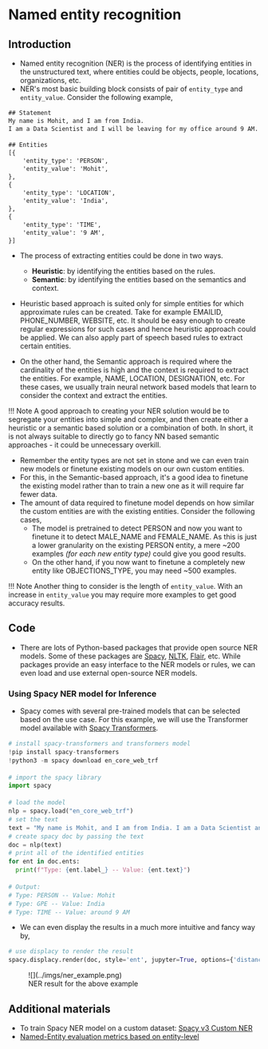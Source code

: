 Named entity recognition
========================

## Introduction

- Named entity recognition (NER) is the process of identifying entities in the unstructured text, where entities could be objects, people, locations, organizations, etc. 
- NER's most basic building block consists of pair of `entity_type` and `entity_value`. Consider the following example,

```
## Statement
My name is Mohit, and I am from India. 
I am a Data Scientist and I will be leaving for my office around 9 AM.

## Entities
[{
    'entity_type': 'PERSON',
    'entity_value': 'Mohit',
},
{
    'entity_type': 'LOCATION',
    'entity_value': 'India',
}, 
{
    'entity_type': 'TIME',
    'entity_value': '9 AM',
}]
```

- The process of extracting entities could be done in two ways.
  - **Heuristic**: by identifying the entities based on the rules.
  - **Semantic**: by identifying the entities based on the semantics and context.

- Heuristic based approach is suited only for simple entities for which approximate rules can be created. Take for example EMAILID, PHONE_NUMBER, WEBSITE, etc. It should be easy enough to create regular expressions for such cases and hence heuristic approach could be applied. We can also apply part of speech based rules to extract certain entities.
- On the other hand, the Semantic approach is required where the cardinality of the entities is high and the context is required to extract the entities. For example, NAME, LOCATION, DESIGNATION, etc. For these cases, we usually train neural network based models that learn to consider the context and extract the entities.

!!! Note
    A good approach to creating your NER solution would be to segregate your entities into simple and complex, and then create either a heuristic or a semantic based solution or a combination of both. In short, it is not always suitable to directly go to fancy NN based semantic approaches - it could be unnecessary overkill.

- Remember the entity types are not set in stone and we can even train new models or finetune existing models on our own custom entities. 
- For this, in the Semantic-based approach, it's a good idea to finetune the existing model rather than to train a new one as it will require far fewer data.
- The amount of data required to finetune model depends on how similar the custom entities are with the existing entities. Consider the following cases, 
  - The model is pretrained to detect PERSON and now you want to finetune it to detect MALE_NAME and FEMALE_NAME. As this is just a lower granularity on the existing PERSON entity, a mere ~200 examples *(for each new entity type)* could give you good results.
  - On the other hand, if you now want to finetune a completely new entity like OBJECTIONS_TYPE, you may need ~500 examples. 

!!! Note
    Another thing to consider is the length of `entity_value`. With an increase in `entity_value` you may require more examples to get good accuracy results.

## Code

- There are lots of Python-based packages that provide open source NER models. Some of these packages are [Spacy](https://spacy.io/), [NLTK](https://www.nltk.org/), [Flair](https://github.com/flairNLP/flair), etc. While packages provide an easy interface to the NER models or rules, we can even load and use external open-source NER models. 

### Using Spacy NER model for Inference

- Spacy comes with several pre-trained models that can be selected based on the use case. For this example, we will use the Transformer model available with [Spacy Transformers](https://spacy.io/universe/project/spacy-transformers).

``` python linenums="1"
# install spacy-transformers and transformers model
!pip install spacy-transformers
!python3 -m spacy download en_core_web_trf

# import the spacy library
import spacy

# load the model
nlp = spacy.load("en_core_web_trf")
# set the text
text = "My name is Mohit, and I am from India. I am a Data Scientist and I will be leaving for my office around 9 AM."
# create spacy doc by passing the text
doc = nlp(text)
# print all of the identified entities
for ent in doc.ents:
  print(f"Type: {ent.label_} -- Value: {ent.text}")

# Output:
# Type: PERSON -- Value: Mohit
# Type: GPE -- Value: India
# Type: TIME -- Value: around 9 AM
```

- We can even display the results in a much more intuitive and fancy way by,
  
``` python linenums="1"
# use displacy to render the result
spacy.displacy.render(doc, style='ent', jupyter=True, options={'distance': 90})
```

<figure markdown> 
    ![](../imgs/ner_example.png)
    <figcaption>NER result for the above example</figcaption>
</figure>


## Additional materials

- To train Spacy NER model on a custom dataset: [Spacy v3 Custom NER](https://towardsdatascience.com/using-spacy-3-0-to-build-a-custom-ner-model-c9256bea098)
- [Named-Entity evaluation metrics based on entity-level](https://www.davidsbatista.net/blog/2018/05/09/Named_Entity_Evaluation/)
